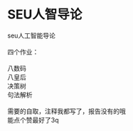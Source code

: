 # SEU人智导论
seu人工智能导论
<br>
<br>四个作业：
<br>
<br>八数码
<br>八皇后
<br>决策树
<br>句法解析
<br>
<br>需要的自取，注释我都写了，报告没有的哦
<br>能点个赞最好了3q
